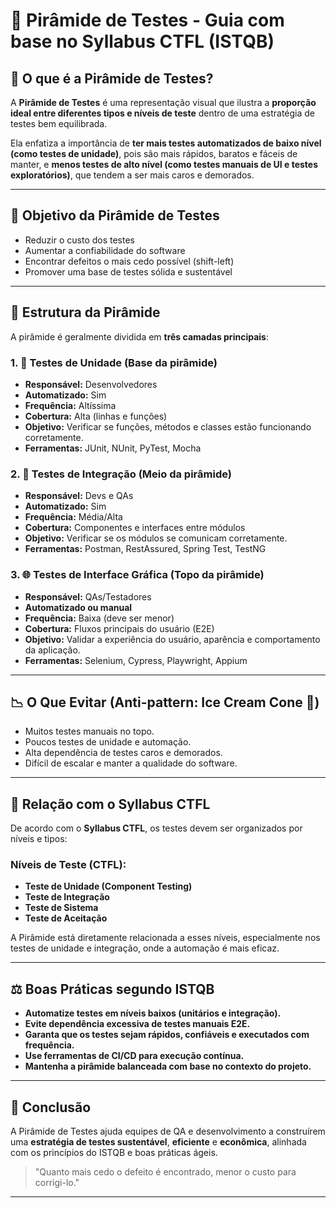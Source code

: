 # 🔺 Pirâmide de Testes - Guia com base no Syllabus CTFL (ISTQB)

## 📘 O que é a Pirâmide de Testes?

A **Pirâmide de Testes** é uma representação visual que ilustra a **proporção ideal entre diferentes tipos e níveis de teste** dentro de uma estratégia de testes bem equilibrada.

Ela enfatiza a importância de **ter mais testes automatizados de baixo nível (como testes de unidade)**, pois são mais rápidos, baratos e fáceis de manter, e **menos testes de alto nível (como testes manuais de UI e testes exploratórios)**, que tendem a ser mais caros e demorados.

---

## 🎯 Objetivo da Pirâmide de Testes

- Reduzir o custo dos testes
- Aumentar a confiabilidade do software
- Encontrar defeitos o mais cedo possível (shift-left)
- Promover uma base de testes sólida e sustentável

---

## 🧱 Estrutura da Pirâmide

A pirâmide é geralmente dividida em **três camadas principais**:

### 1. 🧪 Testes de Unidade (Base da pirâmide)
- **Responsável:** Desenvolvedores
- **Automatizado:** Sim
- **Frequência:** Altíssima
- **Cobertura:** Alta (linhas e funções)
- **Objetivo:** Verificar se funções, métodos e classes estão funcionando corretamente.
- **Ferramentas:** JUnit, NUnit, PyTest, Mocha

### 2. 🔄 Testes de Integração (Meio da pirâmide)
- **Responsável:** Devs e QAs
- **Automatizado:** Sim
- **Frequência:** Média/Alta
- **Cobertura:** Componentes e interfaces entre módulos
- **Objetivo:** Verificar se os módulos se comunicam corretamente.
- **Ferramentas:** Postman, RestAssured, Spring Test, TestNG

### 3. 🌐 Testes de Interface Gráfica (Topo da pirâmide)
- **Responsável:** QAs/Testadores
- **Automatizado ou manual**
- **Frequência:** Baixa (deve ser menor)
- **Cobertura:** Fluxos principais do usuário (E2E)
- **Objetivo:** Validar a experiência do usuário, aparência e comportamento da aplicação.
- **Ferramentas:** Selenium, Cypress, Playwright, Appium

---

## 📉 O Que Evitar (Anti-pattern: Ice Cream Cone 🍦)

- Muitos testes manuais no topo.
- Poucos testes de unidade e automação.
- Alta dependência de testes caros e demorados.
- Difícil de escalar e manter a qualidade do software.

---

## 📌 Relação com o Syllabus CTFL

De acordo com o **Syllabus CTFL**, os testes devem ser organizados por níveis e tipos:

### Níveis de Teste (CTFL):
- **Teste de Unidade (Component Testing)**
- **Teste de Integração**
- **Teste de Sistema**
- **Teste de Aceitação**

A Pirâmide está diretamente relacionada a esses níveis, especialmente nos testes de unidade e integração, onde a automação é mais eficaz.

---

## ⚖️ Boas Práticas segundo ISTQB

- **Automatize testes em níveis baixos (unitários e integração).**
- **Evite dependência excessiva de testes manuais E2E.**
- **Garanta que os testes sejam rápidos, confiáveis e executados com frequência.**
- **Use ferramentas de CI/CD para execução contínua.**
- **Mantenha a pirâmide balanceada com base no contexto do projeto.**

---

## 🧠 Conclusão

A Pirâmide de Testes ajuda equipes de QA e desenvolvimento a construírem uma **estratégia de testes sustentável**, **eficiente** e **econômica**, alinhada com os princípios do ISTQB e boas práticas ágeis.

> "Quanto mais cedo o defeito é encontrado, menor o custo para corrigi-lo."

---
